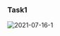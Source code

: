 ### Task1

![2021-07-16-1](https://user-images.githubusercontent.com/12487549/126037153-554c69ee-7b3f-4ea3-b2ab-e1dcdb93e12c.png)
